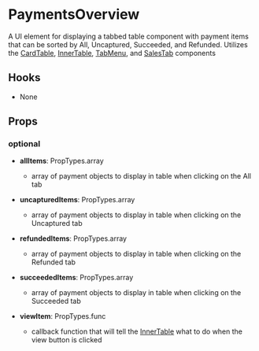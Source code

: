 # PaymentsOverview

A UI element for displaying a tabbed table component with payment items that can be sorted by All, Uncaptured, Succeeded, and Refunded. Utilizes the [CardTable](https://github.com/pay-theory/pay-theory-ui/tree/master/src/common/CardTable), [InnerTable](https://github.com/pay-theory/pay-theory-ui/tree/master/src/common/InnerTable), [TabMenu](https://github.com/pay-theory/pay-theory-ui/tree/master/src/common/TabMenu), and [SalesTab](https://github.com/pay-theory/pay-theory-ui/tree/master/src/admin/SalesTab) components

## Hooks

-   None

## Props

### optional

-   **allItems**: PropTypes.array

    -   array of payment objects to display in table when clicking on the All tab

-   **uncapturedItems**: PropTypes.array

    -   array of payment objects to display in table when clicking on the Uncaptured tab

-   **refundedItems**: PropTypes.array

    -   array of payment objects to display in table when clicking on the Refunded tab

-   **succeededItems**: PropTypes.array

    -   array of payment objects to display in table when clicking on the Succeeded tab

-   **viewItem**: PropTypes.func

    -   callback function that will tell the [InnerTable](https://github.com/pay-theory/pay-theory-ui/tree/master/src/common/InnerTable) what to do when the view button is clicked
